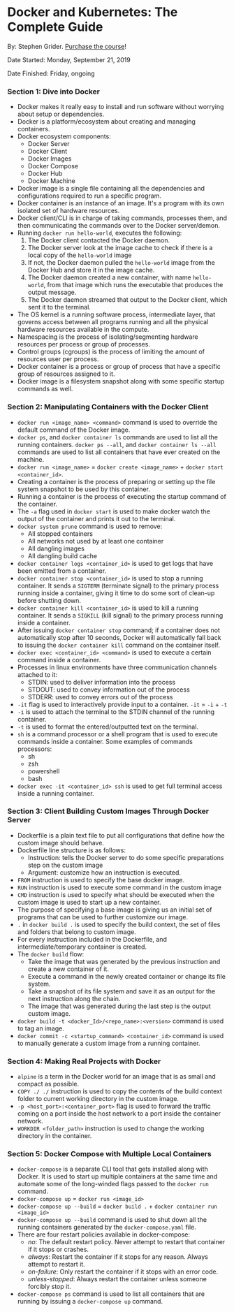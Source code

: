 # Docker and Kubernetes: The Complete Guide

By: Stephen Grider. [Purchase the course](https://www.udemy.com/docker-and-kubernetes-the-complete-guide/)!

Date Started: Monday, September 21, 2019

Date Finished: Friday, ongoing

### Section 1: Dive into Docker

- Docker makes it really easy to install and run software without worrying about setup or dependencies.
- Docker is a platform/ecosystem about creating and managing containers.
- Docker ecosystem components:
  - Docker Server
  - Docker Client
  - Docker Images
  - Docker Compose
  - Docker Hub
  - Docker Machine
- Docker image is a single file containing all the dependencies and configurations required to run a specific program.
- Docker container is an instance of an image. It's a program with its own isolated set of hardware resources.
- Docker client/CLI is in charge of taking commands, processes them, and then communicating the commands over to the Docker server/demon.
- Running `docker run hello-world`, executes the following:
  1. The Docker client contacted the Docker daemon.
  2. The Docker server look at the image cache to check if there is a local copy of the `hello-world` image
  3. If not, the Docker daemon pulled the `hello-world` image from the Docker Hub and store it in the image cache.
  4. The Docker daemon created a new container, with name `hello-world`, from that image which runs the executable that produces the output message.
  5. The Docker daemon streamed that output to the Docker client, which sent it to the terminal.
- The OS kernel is a running software process, intermediate layer, that governs access between all programs running and all the physical hardware resources available in the compute.
- Namespacing is the process of isolating/segmenting hardware resources per process or group of processes.
- Control groups (cgroups) is the process of limiting the amount of resources user per process.
- Docker container is a process or group of process that have a specific group of resources assigned to it.
- Docker image is a filesystem snapshot along with some specific startup commands as well.

### Section 2: Manipulating Containers with the Docker Client

- `docker run <image_name> <command>` command is used to override the default command of the Docker image.
- `docker ps`, and `docker container ls` commands are used to list all the running containers. `docker ps --all`, and `docker container ls --all` commands are used to list all containers that have ever created on the machine.
- `docker run <image_name>` = `docker create <image_name>` + `docker start <container_id>`.
- Creating a container is the process of preparing or setting up the file system snapshot to be used by this container.
- Running a container is the process of executing the startup command of the container.
- The `-a` flag used in `docker start` is used to make docker watch the output of the container and prints it out to the terminal.
- `docker system prune` command is used to remove:
  - All stopped containers
  - All networks not used by at least one container
  - All dangling images
  - All dangling build cache
- `docker container logs <container_id>` is used to get logs that have been emitted from a container.
- `docker container stop <container_id>` is used to stop a running container. It sends a `SIGTERM` (terminate signal) to the primary process running inside a container, giving it time to do some sort of clean-up before shutting down.
- `docker container kill <container_id>` is used to kill a running container. It sends a `SIGKILL` (kill signal) to the primary process running inside a container.
- After issuing `docker container stop` command; if a container does not automatically stop after 10 seconds, Docker will automatically fall back to issuing the `docker container kill` command on the container itself.
- `docker exec <container_id> <command>` is used to execute a certain command inside a container.
- Processes in linux environments have three communication channels attached to it:
  - STDIN: used to deliver information into the process
  - STDOUT: used to convey information out of the process
  - STDERR: used to convey errors out of the process
- `-it` flag is used to interactively provide input to a container. `-it` = `-i` + `-t`
- `-i` is used to attach the terminal to the STDIN channel of the running container.
- `-t` is used to format the entered/outputted text on the terminal.
- `sh` is a command processor or a shell program that is used to execute commands inside a container. Some examples of commands processors:
  - sh
  - zsh
  - powershell
  - bash
- `docker exec -it <container_id> ssh` is used to get full terminal access inside a running container.

### Section 3: Client Building Custom Images Through Docker Server

- Dockerfile is a plain text file to put all configurations that define how the custom image should behave.
- Dockerfile line structure is as follows:
  - Instruction: tells the Docker server to do some specific preparations step on the custom image
  - Argument: customize how an instruction is executed.
- `FROM` instruction is used to specify the base docker image.
- `RUN` instruction is used to execute some command in the custom image
- `CMD` instruction is used to specify what should be executed when the custom image is used to start up a new container.
- The purpose of specifying a base image is giving us an initial set of programs that can be used to further customize our image.
- `.` in `docker build .` is used to specify the build context, the set of files and folders that belong to custom image.
- For every instruction included in the Dockerfile, and intermediate/temporary container is created.
- The `docker build` flow:
  - Take the image that was generated by the previous instruction and create a new container of it.
  - Execute a command in the newly created container or change its file system.
  - Take a snapshot of its file system and save it as an output for the next instruction along the chain.
  - The image that was generated during the last step is the output custom image.
- `docker build -t <docker_Id>/<repo_name>:<version>` command is used to tag an image.
- `docker commit -c <startup_command> <container_id>` command is used to manually generate a custom image from a running container.

### Section 4: Making Real Projects with Docker

- `alpine` is a term in the Docker world for an image that is as small and compact as possible.
- `COPY ./ ./` instruction is used to copy the contents of the build context folder to current working directory in the custom image.
- `-p <host_port>:<container_port>` flag is used to forward the traffic coming on a port inside the host network to a port inside the container network.
- `WORKDIR <folder_path>` instruction is used to change the working directory in the container.

### Section 5: Docker Compose with Multiple Local Containers

- `docker-compose` is a separate CLI tool that gets installed along with Docker. It is used to start up multiple containers at the same time and automate some of the long-winded flags passed to the `docker run` command.
- `docker-compose up` = `docker run <image_id>`
- `docker-compose up --build` = `docker build .` + `docker container run <image_id>`
- `docker-compose up --build` command is used to shut down all the running containers generated by the `docker-compose.yaml` file.
- There are four restart policies available in docker-compose:
  - *no*: The default restart policy. Never attempt to restart that container if it stops or crashes.
  - *always*: Restart the container if it stops for any reason. Always attempt to restart it.
  - *on-failure*: Only restart the container if it stops with an error code.
  - *unless-stopped*: Always restart the container unless someone forcibly stop it.
- `docker-compose ps` command is used to list all containers that are running by issuing a `docker-compose up` command.
